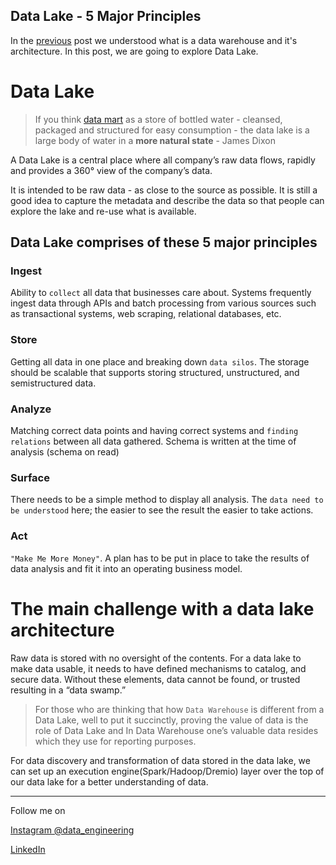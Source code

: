 ## Data Lake - 5 Major Principles

In the [previous](https://devlit.hashnode.dev/data-warehouse-the-minimal-architectural-approach-ckdpsu53c01vmkbs1bi0n081t) post we understood what is a data warehouse and it's architecture. In this post, we are going to explore Data Lake.

# Data Lake


> If you think [data mart](https://study.com/academy/lesson/what-is-a-data-mart-design-types-example.html) as a store of bottled water - 
    cleansed, packaged and structured for easy consumption - the data lake is a large body of 
   water in a **more natural state** - James Dixon


A Data Lake is a central place where all company’s raw data flows, rapidly and provides a 360&deg; view of the company’s data.

It is intended to be raw data - as close to the source as possible. It is still a good idea to capture the metadata and describe the data so that people can explore the lake and re-use what is available.

## Data Lake comprises of these 5 major principles

### Ingest

Ability to `collect` all data that businesses care about. Systems frequently ingest data through APIs and batch processing from various sources such as transactional systems, web scraping, relational databases, etc.

### Store

Getting all data in one place and breaking down `data silos`. The storage should be scalable that supports storing structured, unstructured, and semistructured data.

### Analyze

Matching correct data points and having correct systems and `finding relations` between all data gathered. Schema is written at the time of analysis (schema on read)

### Surface

There needs to be a simple method to display all analysis. The `data need to be understood` here; the easier to see the result the easier to take actions.

### Act

`"Make Me More Money"`. A plan has to be put in place to take the results of data analysis and fit it into an operating business model.

# The main challenge with a data lake architecture

Raw data is stored with no oversight of the contents. For a data lake to make data usable, it needs to have defined mechanisms to catalog, and secure data. Without these elements, data cannot be found, or trusted resulting in a “data swamp.”

> For those who are thinking that how `Data Warehouse` is different from a Data Lake, well to put it succinctly, proving the value of data is the role of 
   Data Lake and In Data Warehouse one’s valuable data resides which they use for reporting purposes.


For data discovery and transformation of data stored in the data lake, we can set up an execution engine(Spark/Hadoop/Dremio) layer over the top of our data lake for a better understanding of data. 

---
Follow me on 

[Instagram @data_engineering](https://www.instagram.com/data_engineering)

[LinkedIn](https://www.linkedin.com/in/darsh-shukla/)

